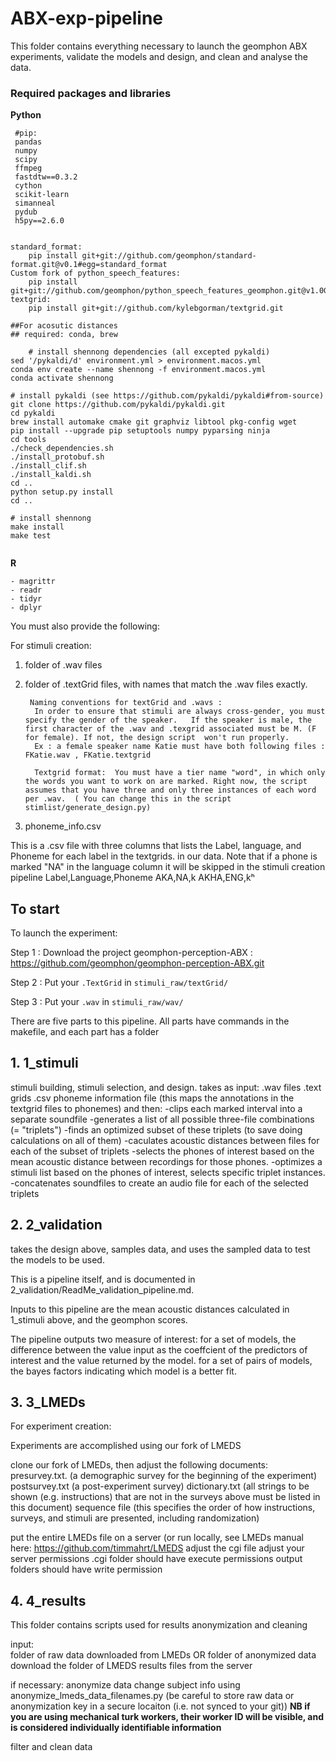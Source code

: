 # ABX-exp-pipeline


This folder contains everything necessary to launch the geomphon ABX experiments, validate the models and design, and clean and analyse the data.


### Required packages and libraries


**Python**

```
 #pip: 
 pandas
 numpy
 scipy 
 ffmpeg
 fastdtw==0.3.2 
 cython
 scikit-learn
 simanneal
 pydub
 h5py==2.6.0


standard_format:
 	pip install git+git://github.com/geomphon/standard-format.git@v0.1#egg=standard_format
Custom fork of python_speech_features:
 	pip install git+git://github.com/geomphon/python_speech_features_geomphon.git@v1.0GEOMPH#egg=python_speech_features
textgrid:   	
	pip install git+git://github.com/kylebgorman/textgrid.git
	
##For acosutic distances
## required: conda, brew 

	# install shennong dependencies (all excepted pykaldi)
sed '/pykaldi/d' environment.yml > environment.macos.yml
conda env create --name shennong -f environment.macos.yml
conda activate shennong

# install pykaldi (see https://github.com/pykaldi/pykaldi#from-source)
git clone https://github.com/pykaldi/pykaldi.git
cd pykaldi
brew install automake cmake git graphviz libtool pkg-config wget
pip install --upgrade pip setuptools numpy pyparsing ninja
cd tools
./check_dependencies.sh
./install_protobuf.sh
./install_clif.sh
./install_kaldi.sh
cd ..
python setup.py install
cd ..

# install shennong
make install
make test
	
```


**R**

```
- magrittr
- readr
- tidyr
- dplyr
```

You must also provide the following: 

For stimuli creation: 
1) folder of .wav files 
2) folder of .textGrid files, with names that match the .wav files exactly. 

		Naming conventions for textGrid and .wavs :
		 In order to ensure that stimuli are always cross-gender, you must specify the gender of the speaker.   If the speaker is male, the first character of the .wav and .texgrid associated must be M. (F for female). If not, the design script  won't run properly.   
		 Ex : a female speaker name Katie must have both following files : FKatie.wav , FKatie.textgrid

		 Textgrid format:  You must have a tier name "word", in which only the words you want to work on are marked. Right now, the script assumes that you have three and only three instances of each word per .wav.  ( You can change this in the script stimlist/generate_design.py)

3) phoneme_info.csv

This is a .csv file with three columns that lists the Label, language, and Phoneme for each label in the textgrids. in our data. Note that if a phone is marked "NA" in the language column it will be skipped in the stimuli creation pipeline 
		Label,Language,Phoneme
		AKA,NA,k
		AKHA,ENG,kʰ



## To start

To launch the experiment:  

Step 1 : Download the project geomphon-perception-ABX : https://github.com/geomphon/geomphon-perception-ABX.git

Step 2 : Put your `.TextGrid` in `stimuli_raw/textGrid/` 

Step 3 : Put your `.wav` in `stimuli_raw/wav/` 



There are five parts to this pipeline.  All parts have commands in the makefile, and each part has a folder


## 1. 1_stimuli 
stimuli building, stimuli selection, and design. 
takes as input: 
       .wav files 
       .text grids 
       .csv phoneme information file (this maps the annotations in the textgrid files to phonemes)
    and then: 
	-clips each marked interval into a separate soundfile
	-generates a list of all possible three-file combinations (= "triplets")
	-finds an optimized subset of these triplets (to save doing calculations on all of them)
	-caculates acoustic distances between files for each of the subset of triplets
	-selects the phones of interest based on the mean acoustic distance between recordings for those phones. 
	-optimizes a stimuli list based on the phones of interest, selects specific triplet instances. 
	-concatenates soundfiles to create an audio file for each of the selected triplets


## 2. 2_validation
takes the design above, samples data, and uses the sampled data to test the models to be used. 

This is a pipeline itself, and is documented in 2_validation/ReadMe_validation_pipeline.md. 

Inputs to this pipeline are the mean acoustic distances calculated in 1_stimuli above, and the geomphon scores. 

The pipeline outputs two measure of interest: 
for a set of models, the difference between the value input as the coeffcient of the predictors of interest and the value returned by the model. 
for a set of pairs of models, the bayes factors indicating which model is a better fit. 



## 3. 3_LMEDs 

For experiment creation: 

Experiments are accomplished using  our fork of LMEDS 

clone our fork of LMEDs, 
then adjust the following documents: 
	presurvey.txt. (a demographic survey for the beginning of the experiment)
	postsurvey.txt (a post-experiment survey)
	dictionary.txt (all strings to be shown (e.g. instructions) that are not in the surveys above must be listed in this document)
	sequence file  (this specifies the order of how instructions, surveys, and stimuli are presented, including randomization)


put the entire LMEDs file on a server (or run locally, see LMEDs manual here: https://github.com/timmahrt/LMEDS
	adjust the cgi file 
	adjust your server permissions 
		.cgi folder should have execute permissions 
		output folders should have write permission 


## 4. 4_results 
This folder contains scripts used for results anonymization and cleaning 

input:  
  folder of raw data downloaded from LMEDs OR folder of anonymized data 
  download the folder of LMEDS results files from the server

 if necessary: anonymize data 
	change subject info using anonymize_lmeds_data_filenames.py
	(be careful to store raw data or anonymization key in a secure locaiton (i.e. not synced to your git))
	**NB if you are using mechanical turk workers, their worker ID will be visible, and is considered individually identifiable information**

filter and clean data 




